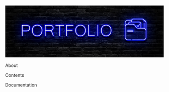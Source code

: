 ![Header](https://github.com/Limraen/portfolio/blob/main/assets/Neon.jpg)

About

Contents

Documentation
